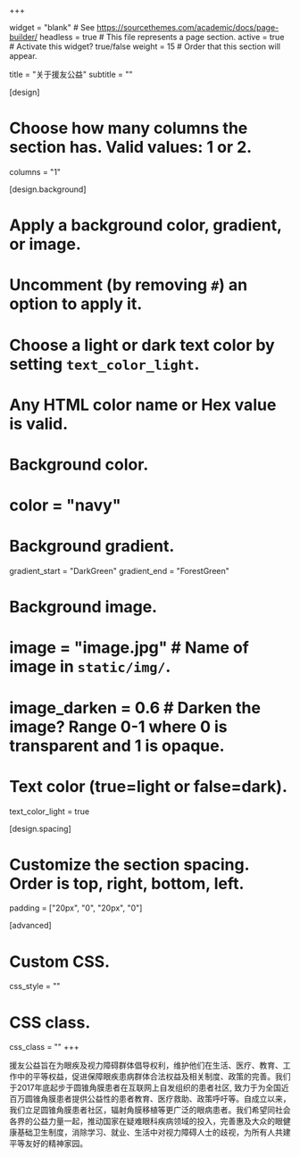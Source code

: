 +++

widget = "blank"  # See https://sourcethemes.com/academic/docs/page-builder/
headless = true  # This file represents a page section.
active = true  # Activate this widget? true/false
weight = 15  # Order that this section will appear.

title = "关于援友公益"
subtitle = ""

[design]
  # Choose how many columns the section has. Valid values: 1 or 2.
  columns = "1"

[design.background]
  # Apply a background color, gradient, or image.
  #   Uncomment (by removing `#`) an option to apply it.
  #   Choose a light or dark text color by setting `text_color_light`.
  #   Any HTML color name or Hex value is valid.

  # Background color.
  # color = "navy"

  # Background gradient.
  gradient_start = "DarkGreen"
  gradient_end = "ForestGreen"

  # Background image.
  # image = "image.jpg"  # Name of image in `static/img/`.
  # image_darken = 0.6  # Darken the image? Range 0-1 where 0 is transparent and 1 is opaque.

  # Text color (true=light or false=dark).
  text_color_light = true

[design.spacing]
  # Customize the section spacing. Order is top, right, bottom, left.
  padding = ["20px", "0", "20px", "0"]

[advanced]
 # Custom CSS.
 css_style = ""

 # CSS class.
 css_class = ""
+++

援友公益旨在为眼疾及视力障碍群体倡导权利，维护他们在生活、医疗、教育、工作中的平等权益，促进保障眼疾患病群体合法权益及相关制度、政策的完善。我们于2017年底起步于圆锥角膜患者在互联网上自发组织的患者社区, 致力于为全国近百万圆锥角膜患者提供公益性的患者教育、医疗救助、政策呼吁等。自成立以来，我们立足圆锥角膜患者社区，辐射角膜移植等更广泛的眼病患者。我们希望同社会各界的公益力量一起，推动国家在疑难眼科疾病领域的投入，完善惠及大众的眼健康基础卫生制度，消除学习、就业、生活中对视力障碍人士的歧视，为所有人共建平等友好的精神家园。